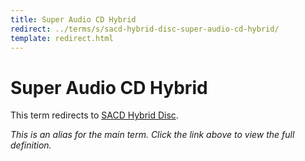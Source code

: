 ```yaml
---
title: Super Audio CD Hybrid
redirect: ../terms/s/sacd-hybrid-disc-super-audio-cd-hybrid/
template: redirect.html
---
```


# Super Audio CD Hybrid

This term redirects to [SACD Hybrid Disc](../terms/s/sacd-hybrid-disc-super-audio-cd-hybrid/).

*This is an alias for the main term. Click the link above to view the full definition.*
